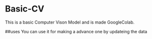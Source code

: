 # Basic-CV
This is a basic Computer Vison Model and is made GoogleColab.

##uses
You can use it for making a advance one by updateing the data
